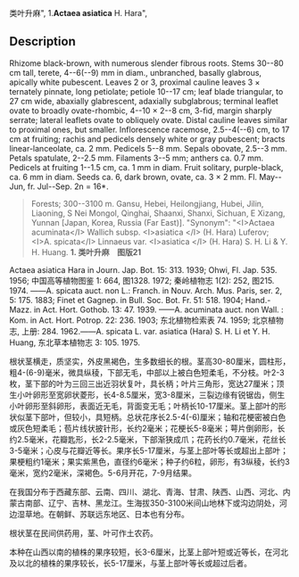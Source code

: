 类叶升麻",
1.**Actaea asiatica** H. Hara",

## Description
Rhizome black-brown, with numerous slender fibrous roots. Stems 30--80 cm tall, terete, 4--6(--9) mm in diam., unbranched, basally glabrous, apically white pubescent. Leaves 2 or 3, proximal cauline leaves 3 × ternately pinnate, long petiolate; petiole 10--17 cm; leaf blade triangular, to 27 cm wide, abaxially glabrescent, adaxially subglabrous; terminal leaflet ovate to broadly ovate-rhombic, 4--10 × 2--8 cm, 3-fid, margin sharply serrate; lateral leaflets ovate to obliquely ovate. Distal cauline leaves similar to proximal ones, but smaller. Inflorescence racemose, 2.5--4(--6) cm, to 17 cm at fruiting; rachis and pedicels densely white or gray pubescent; bracts linear-lanceolate, ca. 2 mm. Pedicels 5--8 mm. Sepals obovate, 2.5--3 mm. Petals spatulate, 2--2.5 mm. Filaments 3--5 mm; anthers ca. 0.7 mm. Pedicels at fruiting 1--1.5 cm, ca. 1 mm in diam. Fruit solitary, purple-black, ca. 6 mm in diam. Seeds ca. 6, dark brown, ovate, ca. 3 × 2 mm. Fl. May--Jun, fr. Jul--Sep. 2n = 16*.

> Forests; 300--3100 m. Gansu, Hebei, Heilongjiang, Hubei, Jilin, Liaoning, S Nei Mongol, Qinghai, Shaanxi, Shanxi, Sichuan, E Xizang, Yunnan [Japan, Korea, Russia (Far East)].
  "Synonym": "&lt;I&gt;Actaea acuminata&lt;/I&gt; Wallich subsp. &lt;I&gt;asiatica &lt;/I&gt; (H. Hara) Luferov; &lt;I&gt;A. spicata&lt;/I&gt; Linnaeus var. &lt;I&gt;asiatica &lt;/I&gt; (H. Hara) S. H. Li &amp; Y. H. Huang.
**1. 类叶升麻　图版21**

Actaea asiatica Hara in Journ. Jap. Bot. 15: 313. 1939; Ohwi, Fl. Jap. 535. 1956; 中国高等植物图鉴 1: 664, 图1328. 1972; 秦岭植物志 1(2): 252, 图215. 1974. ——A. spicata auct. non L.: Franch. in Nouv. Arch. Mus. Paris, ser. 2, 5: 175. 1883; Finet et Gagnep. in Bull. Soc. Bot. Fr. 51: 518. 1904; Hand.-Mazz. in Act. Hort. Gothob. 13: 47. 1939. ——A. acuminata auct. non Wall. : Kom. in Act. Hort. Potrop. 22: 236. 1903; 东北植物检索表 74. 1959; 北京植物志, 上册: 284. 1962.——A. spicata L. var. asiatica (Hara) S. H. Li et Y. H. Huang, 东北草本植物志 3: 105. 1975.

根状茎横走，质坚实，外皮黑褐色，生多数细长的根。茎高30-80厘米，圆柱形，粗4-(6-9)毫米，微具纵稜，下部无毛，中部以上被白色短柔毛，不分枝。叶2-3枚，茎下部的叶为三回三出近羽状复叶，具长柄；叶片三角形，宽达27厘米；顶生小叶卵形至宽卵状菱形，长4-8.5厘米，宽3-8厘米，三裂边缘有锐锯齿，侧生小叶卵形至斜卵形，表面近无毛，背面变无毛；叶柄长10-17厘米。茎上部叶的形状似茎下部叶，但较小，具短柄。总状花序长2.5-4(-6)厘米；轴和花梗密被白色或灰色短柔毛；苞片线状披针形，长约2毫米；花梗长5-8毫米；萼片倒卵形，长约2.5毫米，花瓣匙形，长2-2.5毫米，下部渐狭成爪；花药长约0.7毫米，花丝长3-5毫米；心皮与花瓣近等长。果序长5-17厘米，与茎上部叶等长或超出上部叶；果梗粗约1毫米；果实紫黑色，直径约6毫米；种子约6粒，卵形，有3纵稜，长约3毫米，宽约2毫米，深褐色。5-6月开花，7-9月结果。

在我国分布于西藏东部、云南、四川、湖北、青海、甘肃、陕西、山西、河北、内蒙古南部、辽宁、吉林、黑龙江。生海拔350-3100米间山地林下或沟边阴处，河边湿草地。在朝鲜、苏联远东地区、日本也有分布。

根状茎在民间供药用，茎、叶可作土农药。

本种在山西以南的植株的果序较短，长3-6厘米，比茎上部叶短或近等长，在河北及以北的植株的果序较长，长5-17厘米，与茎上部叶等长或超过后者。

